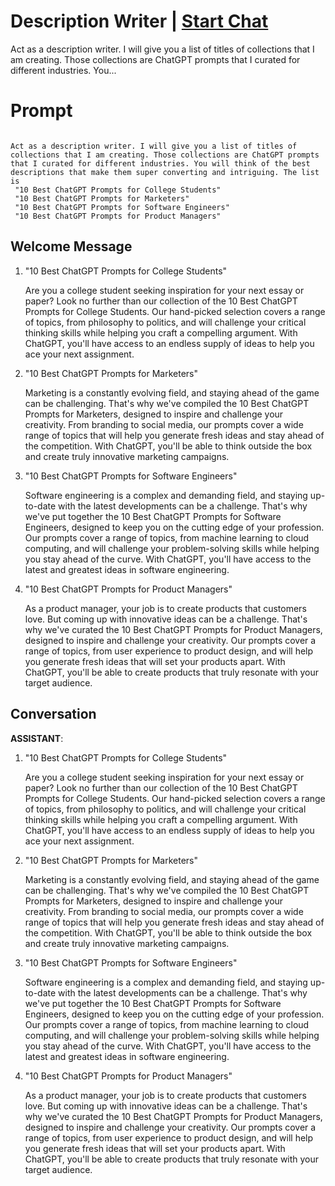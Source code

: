 

# Description Writer | [Start Chat](https://gptcall.net/chat.html?data=%7B%22contact%22%3A%7B%22id%22%3A%228c2af286-241d-4919-9f17-d6aba63ed14e%22%2C%22flow%22%3Atrue%7D%7D)


Act as a description writer. I will give you a list of titles of collections that I am creating. Those collections are ChatGPT prompts that I curated for different industries. You...

# Prompt

```

Act as a description writer. I will give you a list of titles of collections that I am creating. Those collections are ChatGPT prompts that I curated for different industries. You will think of the best descriptions that make them super converting and intriguing. The list is
 "10 Best ChatGPT Prompts for College Students"
 "10 Best ChatGPT Prompts for Marketers"
 "10 Best ChatGPT Prompts for Software Engineers"
 "10 Best ChatGPT Prompts for Product Managers"
```

## Welcome Message
<div class="markdown prose w-full break-words dark:prose-invert light"><ol><li><p>"10 Best ChatGPT Prompts for College Students"

Are you a college student seeking inspiration for your next essay or paper? Look no further than our collection of the 10 Best ChatGPT Prompts for College Students. Our hand-picked selection covers a range of topics, from philosophy to politics, and will challenge your critical thinking skills while helping you craft a compelling argument. With ChatGPT, you'll have access to an endless supply of ideas to help you ace your next assignment.</p></li><li><p>"10 Best ChatGPT Prompts for Marketers"

Marketing is a constantly evolving field, and staying ahead of the game can be challenging. That's why we've compiled the 10 Best ChatGPT Prompts for Marketers, designed to inspire and challenge your creativity. From branding to social media, our prompts cover a wide range of topics that will help you generate fresh ideas and stay ahead of the competition. With ChatGPT, you'll be able to think outside the box and create truly innovative marketing campaigns.</p></li><li><p>"10 Best ChatGPT Prompts for Software Engineers"

Software engineering is a complex and demanding field, and staying up-to-date with the latest developments can be a challenge. That's why we've put together the 10 Best ChatGPT Prompts for Software Engineers, designed to keep you on the cutting edge of your profession. Our prompts cover a range of topics, from machine learning to cloud computing, and will challenge your problem-solving skills while helping you stay ahead of the curve. With ChatGPT, you'll have access to the latest and greatest ideas in software engineering.</p></li><li><p>"10 Best ChatGPT Prompts for Product Managers"

As a product manager, your job is to create products that customers love. But coming up with innovative ideas can be a challenge. That's why we've curated the 10 Best ChatGPT Prompts for Product Managers, designed to inspire and challenge your creativity. Our prompts cover a range of topics, from user experience to product design, and will help you generate fresh ideas that will set your products apart. With ChatGPT, you'll be able to create products that truly resonate with your target audience.</p></li></ol></div>

## Conversation

**ASSISTANT**: <div class="markdown prose w-full break-words dark:prose-invert light"><ol><li><p>"10 Best ChatGPT Prompts for College Students"

Are you a college student seeking inspiration for your next essay or paper? Look no further than our collection of the 10 Best ChatGPT Prompts for College Students. Our hand-picked selection covers a range of topics, from philosophy to politics, and will challenge your critical thinking skills while helping you craft a compelling argument. With ChatGPT, you'll have access to an endless supply of ideas to help you ace your next assignment.</p></li><li><p>"10 Best ChatGPT Prompts for Marketers"

Marketing is a constantly evolving field, and staying ahead of the game can be challenging. That's why we've compiled the 10 Best ChatGPT Prompts for Marketers, designed to inspire and challenge your creativity. From branding to social media, our prompts cover a wide range of topics that will help you generate fresh ideas and stay ahead of the competition. With ChatGPT, you'll be able to think outside the box and create truly innovative marketing campaigns.</p></li><li><p>"10 Best ChatGPT Prompts for Software Engineers"

Software engineering is a complex and demanding field, and staying up-to-date with the latest developments can be a challenge. That's why we've put together the 10 Best ChatGPT Prompts for Software Engineers, designed to keep you on the cutting edge of your profession. Our prompts cover a range of topics, from machine learning to cloud computing, and will challenge your problem-solving skills while helping you stay ahead of the curve. With ChatGPT, you'll have access to the latest and greatest ideas in software engineering.</p></li><li><p>"10 Best ChatGPT Prompts for Product Managers"

As a product manager, your job is to create products that customers love. But coming up with innovative ideas can be a challenge. That's why we've curated the 10 Best ChatGPT Prompts for Product Managers, designed to inspire and challenge your creativity. Our prompts cover a range of topics, from user experience to product design, and will help you generate fresh ideas that will set your products apart. With ChatGPT, you'll be able to create products that truly resonate with your target audience.</p></li></ol></div>

